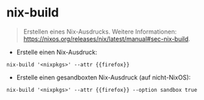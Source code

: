 # nix-build

> Erstellen eines Nix-Ausdrucks.
> Weitere Informationen: <https://nixos.org/releases/nix/latest/manual#sec-nix-build>.

- Erstelle einen Nix-Ausdruck:

`nix-build '<nixpkgs>' --attr {{firefox}}`

- Erstelle einen gesandboxten Nix-Ausdruck (auf nicht-NixOS):

`nix-build '<nixpkgs>' --attr {{firefox}} --option sandbox true`
